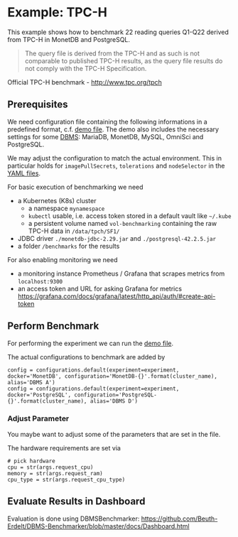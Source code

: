 # Example: TPC-H

This example shows how to benchmark 22 reading queries Q1-Q22 derived from TPC-H in MonetDB and PostgreSQL.

> The query file is derived from the TPC-H and as such is not comparable to published TPC-H results, as the query file results do not comply with the TPC-H Specification.

Official TPC-H benchmark - http://www.tpc.org/tpch

## Prerequisites

We need configuration file containing the following informations in a predefined format, c.f. [demo file](https://github.com/Beuth-Erdelt/Benchmark-Experiment-Host-Manager/tree/master/k8s-cluster.config).
The demo also includes the necessary settings for some [DBMS](DBMS.html): MariaDB, MonetDB, MySQL, OmniSci and PostgreSQL.

We may adjust the configuration to match the actual environment.
This in particular holds for `imagePullSecrets`, `tolerations` and `nodeSelector` in the [YAML files](Deployments.html).

For basic execution of benchmarking we need
* a Kubernetes (K8s) cluster
  * a namespace `mynamespace`
  * `kubectl` usable, i.e. access token stored in a default vault like `~/.kube`
  * a persistent volume named `vol-benchmarking` containing the raw TPC-H data in `/data/tpch/SF1/`
* JDBC driver `./monetdb-jdbc-2.29.jar` and `./postgresql-42.2.5.jar`
* a folder `/benchmarks` for the results


For also enabling monitoring we need
* a monitoring instance Prometheus / Grafana that scrapes metrics from `localhost:9300`
* an access token and URL for asking Grafana for metrics  
  https://grafana.com/docs/grafana/latest/http_api/auth/#create-api-token


## Perform Benchmark

For performing the experiment we can run the [demo file](https://github.com/Beuth-Erdelt/Benchmark-Experiment-Host-Manager/blob/master/tpch.py).

The actual configurations to benchmark are added by
```
config = configurations.default(experiment=experiment, docker='MonetDB', configuration='MonetDB-{}'.format(cluster_name), alias='DBMS A')
config = configurations.default(experiment=experiment, docker='PostgreSQL', configuration='PostgreSQL-{}'.format(cluster_name), alias='DBMS D')
```

### Adjust Parameter

You maybe want to adjust some of the parameters that are set in the file.

The hardware requirements are set via
```
# pick hardware
cpu = str(args.request_cpu)
memory = str(args.request_ram)
cpu_type = str(args.request_cpu_type)
```

## Evaluate Results in Dashboard

Evaluation is done using DBMSBenchmarker: https://github.com/Beuth-Erdelt/DBMS-Benchmarker/blob/master/docs/Dashboard.html

